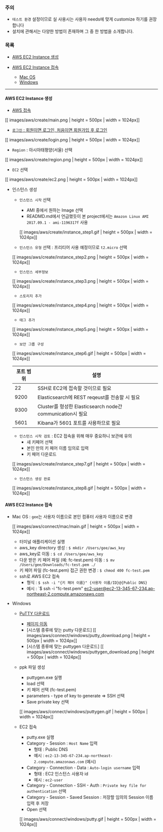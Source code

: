 ### 주의

* `테스트 환경` 설정이므로 실 사용시는 사용자 needs에 맞게 customize 하기를 권장합니다
* 설치에 관해서는 다양한 방법이 존재하며 그 중 한 방법을 소개합니다.

### 목록

* [AWS EC2 Instance 생성](#create)
    
* [AWS EC2 Instance 접속](#connect)
    * [Mac OS](#connect-mac)
    * [Windows](#connect-windows)

---

<a name='create'></a>
#### AWS EC2 Instance 생성

* [AWS 접속](https://aws.amazon.com/ko)

[[ images/aws/create/main.png | height = 500px | width = 1024px]]

* [`로그인` : 회원이면 로그인, 처음이면 회원가입 후 로그인](https://signin.aws.amazon.com/signin?client_id=arn%3Aaws%3Aiam%3A%3A015428540659%3Auser%2Fhomepage&redirect_uri=https%3A%2F%2Fconsole.aws.amazon.com%2Fconsole%2Fhome%3Fstate%3DhashArgs%2523%26isauthcode%3Dtrue&page=resolve)

[[ images/aws/create/login.png | height = 500px | width = 1024px]]

* `Region` : 아시아태평양(서울) 선택

[[ images/aws/create/region.png | height = 500px | width = 1024px]]

* `EC2` 선택

[[ images/aws/create/ec2.png | height = 500px | width = 1024px]]

* 인스턴스 생성
    * `인스턴스 시작` 선택
        * AMI 중에서 원하는 Image 선택
        * READMD.md에서 언급했듯이 본 project에서는 `Amazon Linux AMI 2017.09.1 - ami-1196317f` 사용

        [[ images/aws/create/instance_step1.gif | height = 500px | width = 1024px]]

    * `인스턴스 유형` 선택 : 프리티어 사용 예정이므로 `t2.micro` 선택

    [[ images/aws/create/instance_step2.png | height = 500px | width = 1024px]]

    * `인스턴스 세부정보` 

    [[ images/aws/create/instance_step3.png | height = 500px | width = 1024px]]

    * `스토리지 추가` 

    [[ images/aws/create/instance_step4.png | height = 500px | width = 1024px]]

    * `태그 추가` 

    [[ images/aws/create/instance_step5.png | height = 500px | width = 1024px]]

    * `보안 그룹 구성`

    [[ images/aws/create/instance_step6.gif | height = 500px | width = 1024px]]

    | 포트 범위 | 설명 |
    |----- |-------------|
    | 22 | SSH로 EC2에 접속할 것이므로 필요 |
    | 9200 | Elasticsearch에 REST reqeust를 전송할 시 필요 |
    | 9300 | Cluster를 형성한 Elasticsearch node간 communication시 필요  |
    | 5601 | Kibana가 5601 포트를 사용하므로 필요 |
    
    * `인스턴스 시작 검토` : EC2 접속을 위해 매우 중요하니 보관에 유의
        * 새 키페어 선택
        * 본인 만의 키 페어 이름 임의로 입력
        * 키 페어 다운로드

    [[ images/aws/create/instance_step7.gif | height = 500px | width = 1024px]]

    * `인스턴스 생성 완료`

    [[ images/aws/create/instance_step8.gif | height = 500px | width = 1024px]]

<a name='connect'></a>
#### AWS EC2 Instance 접속

<a name='connect-mac'></a>
* Mac OS : `gee`는 사용자 이름으로 본인 컴퓨터 사용자 이름으로 변경

    [[ images/aws/connect/mac/main.gif | height = 500px | width = 1024px]]

    * 터미널 애플리케이션 실행 
    * aws_key directory 생성 : `$ mkdir /Users/gee/aws_key` 
    * aws_key로 이동 : `$ cd /Users/gee/aws_key`
    * 다운 받은 키 페어 파일 (예: fc-test.pem) 이동 : `$ mv /Users/gee/Downloads/fc-test.pem ./`
    * 키 페어 파일 (fc-test.pem) 접근 권한 변경 : `$ chmod 400 fc-test.pem`
    * ssh로 AWS EC2 접속
        * 형식 : `$ ssh -i "{키 페어 이름}" {사용자 이름/ID}@{Public DNS}`
        * 예시 : `$ ssh -i "fc-test.pem" ec2-user@ec2-13-345-67-234.ap-northeast-2.compute.amazonaws.com

<a name='connect-windows'></a>
* Windows
    * [PuTTY 다운로드](http://www.putty.org/)
        * [페이지 이동](https://www.chiark.greenend.org.uk/~sgtatham/putty/latest.html)
        * [시스템 종류에 맞는 putty 다운로드]
        [[ images/aws/connect/windows/putty_download.png | height = 500px | width = 1024px]]
        * [시스템 종류에 맞는 puttygen 다운로드]
        [[ images/aws/connect/windows/puttygen_download.png | height = 500px | width = 1024px]]

    * ppk 파일 생성
        * puttygen.exe 실행
        * load 선택
        * 키 페어 선택 (fc-test.pem)
        * parameters - type of key to generate => SSH 선택
        * Save private key 선택

        [[ images/aws/connect/windows/puttygen.gif | height = 500px | width = 1024px]]

    * EC2 접속
        * putty.exe 실행
        * Category - Session : `Host Name` 입력
            * 형태 : Public DNS
            * 예시 : `ec2-13-345-67-234.ap-northeast-2.compute.amazonaws.com` (예시)
        * Category - Connection - Data : `Auto-login username` 입력 
            * 형태 : EC2 인스턴스 사용자 id
            * 예시 : `ec2-user`
        * Category - Connection - SSH - Auth : `Private key file for authentication` 선택
        * Category - Session - Saved Session : 저장할 임의의 Session 이름 입력 후 저장
        * Open 선택

        [[ images/aws/connect/windows/putty.gif | height = 500px | width = 1024px]]